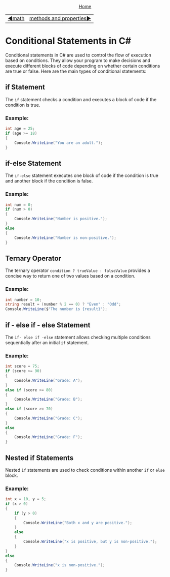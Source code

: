 <div align="center">
    <a href="/README.md">Home</a>
</div>
<table align=center>
  <tr>
    <td align="left">
      <a href="../numbers/02_math.md">◀️math</a>
    </td>
    <td align="right">
      <a href="./02_string_methods_and_properties.md">methods and properties▶️</a>
    </td>
  </tr>
</table>

# Conditional Statements in C#

Conditional statements in C# are used to control the flow of execution based on conditions. They allow your program to make decisions and execute different blocks of code depending on whether certain conditions are true or false. Here are the main types of conditional statements:

## if Statement

The `if` statement checks a condition and executes a block of code if the condition is true.

### Example:

```csharp
int age = 25;
if (age >= 18)
{
    Console.WriteLine("You are an adult.");
}
```

## if-else Statement

The `if-else` statement executes one block of code if the condition is true and another block if the condition is false.

### Example:

```csharp
int num = 0;
if (num > 0)
{
    Console.WriteLine("Number is positive.");
}
else
{
    Console.WriteLine("Number is non-positive.");
}
```

## Ternary Operator

The ternary operator `condition ? trueValue : falseValue` provides a concise way to return one of two values based on a condition.

### Example:

```csharp
int number = 10;
string result = (number % 2 == 0) ? "Even" : "Odd";
Console.WriteLine($"The number is {result}");
```

## if - else if - else Statement

The `if- else if -else` statement allows checking multiple conditions sequentially after an initial `if` statement.

### Example:

```csharp
int score = 75;
if (score >= 90)
{
    Console.WriteLine("Grade: A");
}
else if (score >= 80)
{
    Console.WriteLine("Grade: B");
}
else if (score >= 70)
{
    Console.WriteLine("Grade: C");
}
else
{
    Console.WriteLine("Grade: F");
}
```

## Nested if Statements

Nested `if` statements are used to check conditions within another `if` or `else` block.

### Example:

```csharp
int x = 10, y = 5;
if (x > 0)
{
    if (y > 0)
    {
        Console.WriteLine("Both x and y are positive.");
    }
    else
    {
        Console.WriteLine("x is positive, but y is non-positive.");
    }
}
else
{
    Console.WriteLine("x is non-positive.");
}
```